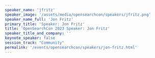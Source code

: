 ```yaml
---
speaker_name: 'jfritz'
speaker_image: '/assets/media/opensearchcon/speakers/jfritz.png'
speaker_name_full: 'Jon Fritz'
primary_title: 'Speaker: Jon Fritz'
title: 'OpenSearchCon 2023 Speaker: Jon Fritz'
speaker_title_and_company: ''
keynote_speaker: false
session_track: "Community"
permalink: '/events/opensearchcon/speakers/jon-fritz.html'
---
```

